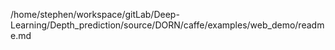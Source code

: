/home/stephen/workspace/gitLab/Deep-Learning/Depth_prediction/source/DORN/caffe/examples/web_demo/readme.md